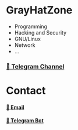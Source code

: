 # GrayHatZone

- Programming
- Hacking and Security
- GNU/Linux
- Network
- ...

### [🍁 Telegram Channel](https://t.me/GrayHatZone)

# Contact

#### [📧 Email](mailto:d4rk-cl0ud@hotmail.com)
#### [🤖 Telegram Bot](https://t.me/GrayHatZoneBot)
